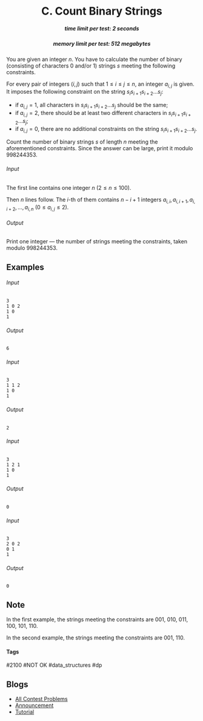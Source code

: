 <h1 style='text-align: center;'> C. Count Binary Strings</h1>

<h5 style='text-align: center;'>time limit per test: 2 seconds</h5>
<h5 style='text-align: center;'>memory limit per test: 512 megabytes</h5>

You are given an integer $n$. You have to calculate the number of binary (consisting of characters 0 and/or 1) strings $s$ meeting the following constraints.

For every pair of integers $(i, j)$ such that $1 \le i \le j \le n$, an integer $a_{i,j}$ is given. It imposes the following constraint on the string $s_i s_{i+1} s_{i+2} \dots s_j$:

* if $a_{i,j} = 1$, all characters in $s_i s_{i+1} s_{i+2} \dots s_j$ should be the same;
* if $a_{i,j} = 2$, there should be at least two different characters in $s_i s_{i+1} s_{i+2} \dots s_j$;
* if $a_{i,j} = 0$, there are no additional constraints on the string $s_i s_{i+1} s_{i+2} \dots s_j$.

Count the number of binary strings $s$ of length $n$ meeting the aforementioned constraints. Since the answer can be large, print it modulo $998244353$.

###### Input

The first line contains one integer $n$ ($2 \le n \le 100$).

Then $n$ lines follow. The $i$-th of them contains $n-i+1$ integers $a_{i,i}, a_{i,i+1}, a_{i,i+2}, \dots, a_{i,n}$ ($0 \le a_{i,j} \le 2$).

###### Output

Print one integer — the number of strings meeting the constraints, taken modulo $998244353$.

## Examples

###### Input


```text
3
1 0 2
1 0
1
```
###### Output


```text
6
```
###### Input


```text
3
1 1 2
1 0
1
```
###### Output


```text
2
```
###### Input


```text
3
1 2 1
1 0
1
```
###### Output


```text
0
```
###### Input


```text
3
2 0 2
0 1
1
```
###### Output


```text
0
```
## Note

In the first example, the strings meeting the constraints are 001, 010, 011, 100, 101, 110.

In the second example, the strings meeting the constraints are 001, 110.



#### Tags 

#2100 #NOT OK #data_structures #dp 

## Blogs
- [All Contest Problems](../Educational_Codeforces_Round_140_(Rated_for_Div._2).md)
- [Announcement](../blogs/Announcement.md)
- [Tutorial](../blogs/Tutorial.md)
